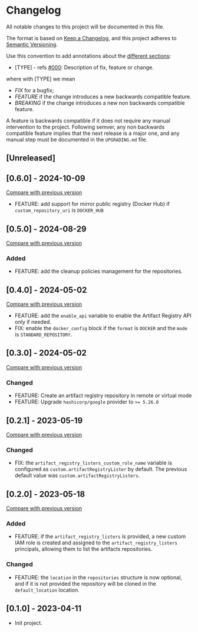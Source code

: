 # Changelog

All notable changes to this project will be documented in this file.

The format is based on [Keep a Changelog](https://keepachangelog.com/en/1.0.0/),
and this project adheres to [Semantic Versioning](https://semver.org/spec/v2.0.0.html).

Use this convention to add annotations about the [different sections](https://keepachangelog.com/en/1.0.0/#how):

- [TYPE] - refs [#000](https://gitlab.sparkfabrik.com): Description of fix, feature or change.

where with [TYPE] we mean

- _FIX_ for a bugfix;
- _FEATURE_ if the change introduces a new backwards compatible feature.
- _BREAKING_ if the change introduces a new non backwards compatible feature.

A feature is backwards compatible if it does not require any manual intervention to the project.
Following semver, any non backwards compatible feature implies that the next release is a major one, and any manual step must be documented in the `UPGRADING.md` file.

## [Unreleased]

## [0.6.0] - 2024-10-09

[Compare with previous version](https://github.com/sparkfabrik/terraform-google-gcp-artifact-registry/compare/0.5.0...0.6.0)

- FEATURE: add support for mirror public registry (Docker Hub) if `custom_repository_uri` is `DOCKER_HUB`

## [0.5.0] - 2024-08-29

[Compare with previous version](https://github.com/sparkfabrik/terraform-google-gcp-artifact-registry/compare/0.4.0...0.5.0)

### Added

- FEATURE: add the cleanup policies management for the repositories.

## [0.4.0] - 2024-05-02

[Compare with previous version](https://github.com/sparkfabrik/terraform-google-gcp-artifact-registry/compare/0.3.0...0.4.0)

- FEATURE: add the `enable_api` variable to enable the Artifact Registry API only if needed.
- FIX: enable the `docker_config` block if the `format` is `DOCKER` and the `mode` is `STANDARD_REPOSITORY`.

## [0.3.0] - 2024-05-02

[Compare with previous version](https://github.com/sparkfabrik/terraform-google-gcp-artifact-registry/compare/0.2.1...0.3.0)

### Changed

- FEATURE: Create an artifact registry repository in remote or virtual mode
- FEATURE: Upgrade `hashicorp/google` provider to `>= 5.26.0`

## [0.2.1] - 2023-05-19

[Compare with previous version](https://github.com/sparkfabrik/terraform-google-gcp-artifact-registry/compare/0.2.0...0.2.1)

### Changed

- FIX: the `artifact_registry_listers_custom_role_name` variable is configured as `custom.artifactRegistryLister` by default. The previous default value was `custom.artifactRegistryListers`.

## [0.2.0] - 2023-05-18

[Compare with previous version](https://github.com/sparkfabrik/terraform-google-gcp-artifact-registry/compare/0.1.0...0.2.0)

### Added

- FEATURE: if the `artifact_registry_listers` is provided, a new custom IAM role is created and assigned to the `artifact_registry_listers` principals, allowing them to list the artifacts repositories.

### Changed

- FEATURE: the `location` in the `repositories` structure is now optional, and if it is not provided the repository will be cloned in the `default_location` location.

## [0.1.0] - 2023-04-11

- Init project.
